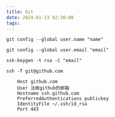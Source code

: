 ```yaml
---
title: Git
date: 2024-01-23 02:30:08
tags:
---
```

`git config --global user.name "name"`

```git config --global user.email "email"```

`ssh-keygen -t rsa -C "email"`

`ssh -T git@github.com`

```	
	Host github.com 
	User 注册github的邮箱
	Hostname ssh.github.com 
	PreferredAuthentications publickey 
	IdentityFile ~/.ssh/id_rsa 
	Port 443
```